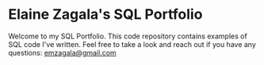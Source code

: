 # Elaine Zagala's SQL Portfolio

Welcome to my SQL Portfolio. This code repository contains examples of SQL code I've written. Feel free to take a look and reach out if you have any questions: emzagala@gmail.com
